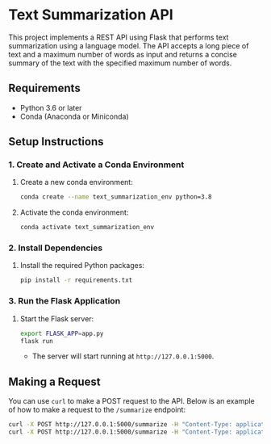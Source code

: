 # Text Summarization API

This project implements a REST API using Flask that performs text summarization using a language model. The API accepts a long piece of text and a maximum number of words as input and returns a concise summary of the text with the specified maximum number of words.

## Requirements

- Python 3.6 or later
- Conda (Anaconda or Miniconda)

## Setup Instructions

### 1. Create and Activate a Conda Environment

1. Create a new conda environment:
    ```bash
    conda create --name text_summarization_env python=3.8
    ```

2. Activate the conda environment:
    ```bash
    conda activate text_summarization_env
    ```

### 2. Install Dependencies

1. Install the required Python packages:
    ```bash
    pip install -r requirements.txt
    ```

### 3. Run the Flask Application

1. Start the Flask server:
    ```bash
   export FLASK_APP=app.py
   flask run
    ```

   - The server will start running at `http://127.0.0.1:5000`.

## Making a Request

You can use `curl` to make a POST request to the API. Below is an example of how to make a request to the `/summarize` endpoint:

```bash
curl -X POST http://127.0.0.1:5000/summarize -H "Content-Type: application/json" -d '{"text": "Artificial intelligence is the simulation of human intelligence processes by machines, especially computer systems. These processes include learning, reasoning, and self-correction. AI is becoming increasingly prevalent in various industries, transforming the way we work and live.", "max_words": 20}'curl -X POST http://127.0.0.1:5000/summarize -H "Content-Type: application/json" -d '{"text": "Artificial intelligence is the simulation of human intelligence processes by machines, especially computer systems. These processes include learning, reasoning, and self-correction. AI is becoming increasingly prevalent in various industries, transforming the way we work and live.", "max_words": 20}'
curl -X POST http://127.0.0.1:5000/summarize -H "Content-Type: application/json" -d '{"text": "Artificial intelligence is the simulation of human intelligence processes by machines, especially computer systems. These processes include learning, reasoning, and self-correction. AI is becoming increasingly prevalent in various industries, transforming the way we work and live.", "max_words": 20}'
